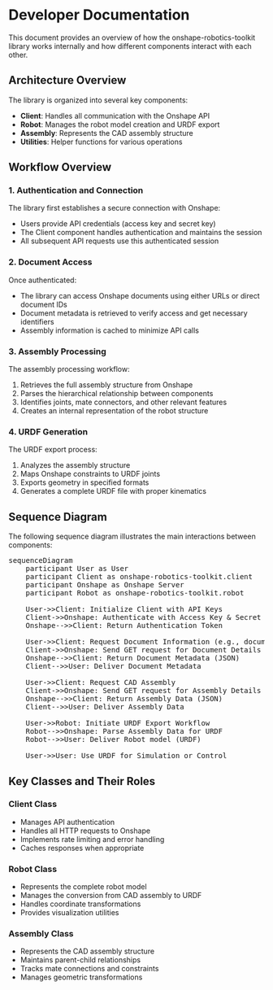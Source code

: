 # Developer Documentation

This document provides an overview of how the onshape-robotics-toolkit library works internally and how different components interact with each other.

## Architecture Overview

The library is organized into several key components:
- **Client**: Handles all communication with the Onshape API
- **Robot**: Manages the robot model creation and URDF export
- **Assembly**: Represents the CAD assembly structure
- **Utilities**: Helper functions for various operations

## Workflow Overview

### 1. Authentication and Connection
The library first establishes a secure connection with Onshape:
- Users provide API credentials (access key and secret key)
- The Client component handles authentication and maintains the session
- All subsequent API requests use this authenticated session

### 2. Document Access
Once authenticated:
- The library can access Onshape documents using either URLs or direct document IDs
- Document metadata is retrieved to verify access and get necessary identifiers
- Assembly information is cached to minimize API calls

### 3. Assembly Processing
The assembly processing workflow:
1. Retrieves the full assembly structure from Onshape
2. Parses the hierarchical relationship between components
3. Identifies joints, mate connectors, and other relevant features
4. Creates an internal representation of the robot structure

### 4. URDF Generation
The URDF export process:
1. Analyzes the assembly structure
2. Maps Onshape constraints to URDF joints
3. Exports geometry in specified formats
4. Generates a complete URDF file with proper kinematics

## Sequence Diagram

The following sequence diagram illustrates the main interactions between components:

<pre class="mermaid">
sequenceDiagram
    participant User as User
    participant Client as onshape-robotics-toolkit.client
    participant Onshape as Onshape Server
    participant Robot as onshape-robotics-toolkit.robot

    User->>Client: Initialize Client with API Keys
    Client->>Onshape: Authenticate with Access Key & Secret Key
    Onshape-->>Client: Return Authentication Token

    User->>Client: Request Document Information (e.g., document URL)
    Client->>Onshape: Send GET request for Document Details
    Onshape-->>Client: Return Document Metadata (JSON)
    Client-->>User: Deliver Document Metadata

    User->>Client: Request CAD Assembly
    Client->>Onshape: Send GET request for Assembly Details
    Onshape-->>Client: Return Assembly Data (JSON)
    Client-->>User: Deliver Assembly Data

    User->>Robot: Initiate URDF Export Workflow
    Robot-->>Onshape: Parse Assembly Data for URDF
    Robot-->>User: Deliver Robot model (URDF)

    User->>User: Use URDF for Simulation or Control
</pre>

## Key Classes and Their Roles

### Client Class
- Manages API authentication
- Handles all HTTP requests to Onshape
- Implements rate limiting and error handling
- Caches responses when appropriate

### Robot Class
- Represents the complete robot model
- Manages the conversion from CAD assembly to URDF
- Handles coordinate transformations
- Provides visualization utilities

### Assembly Class
- Represents the CAD assembly structure
- Maintains parent-child relationships
- Tracks mate connections and constraints
- Manages geometric transformations
